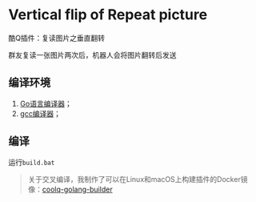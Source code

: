 # Vertical flip of Repeat picture
酷Q插件：复读图片之垂直翻转

群友复读一张图片两次后，机器人会将图片翻转后发送

## 编译环境
1. [Go语言编译器](https://golang.google.cn/)；
2. [gcc编译器](http://tdm-gcc.tdragon.net/)；  

## 编译
运行`build.bat`

> 关于交叉编译，我制作了可以在Linux和macOS上构建插件的Docker镜像：[coolq-golang-builder](https://hub.docker.com/repository/docker/tnze/coolq-golang-builder)
